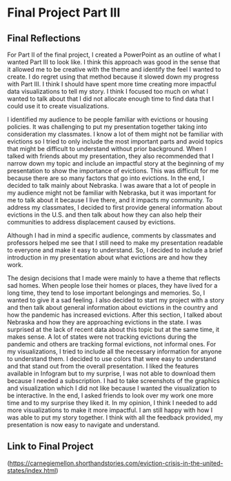 # Final Project Part III


## Final Reflections 
For Part II of the final project, I created a PowerPoint as an outline of what I wanted Part III to look like. 
I think this approach was good in the sense that it allowed me to be creative with the theme and identify the feel I wanted to create. 
I do regret using that method because it slowed down my progress with Part III. I think I should have spent more time creating more impactful data 
visualizations to tell my story. I think I focused too much on what I wanted to talk about that I did not allocate enough time to find data that 
I could use it to create visualizations. 

I identified my audience to be people familiar with evictions or housing policies. It was challenging to put my presentation together taking into consideration my classmates. 
I know a lot of them might not be familiar with evictions so I tried to only include the most important parts and avoid topics that might be difficult to understand without prior background. 
When I talked with friends about my presentation, they also recommended that I narrow down my topic and include an impactful story at the beginning of my presentation to show the importance of evictions. 
This was difficult for me because there are so many factors that go into evictions. In the end, I decided to talk mainly about Nebraska. I was aware that a lot of people in my audience might not be familiar with Nebraska, 
but it was important for me to talk about it because I live there, and it impacts my community. To address my classmates, I decided to first provide general information about evictions in the U.S. and then talk about how they 
can also help their communities to address displacement caused by evictions. 

Although I had in mind a specific audience, comments by classmates and professors helped me see that I still need to make my presentation readable to everyone and make it easy to understand. So, I decided to include a brief introduction 
in my presentation about what evictions are and how they work. 

The design decisions that I made were mainly to have a theme that reflects sad homes. When people lose their homes or places, they have lived for a long time, they tend to lose important belongings and memories. So, I wanted to give it a sad feeling. 
I also decided to start my project with a story and then talk about general information about evictions in the country and how the pandemic has increased evictions. After this section, I talked about Nebraska and how they are approaching evictions in the state. 
I was surprised at the lack of recent data about this topic but at the same time, it makes sense. A lot of states were not tracking evictions during the pandemic and others are tracking formal evictions, not informal ones. For my visualizations, 
I tried to include all the necessary information for anyone to understand them. I decided to use colors that were easy to understand and that stand out from the overall presentation. I liked the features available in Infogram but to my surprise, 
I was not able to download them because I needed a subscription. I had to take screenshots of the graphics and visualization which I did not like because I wanted the visualization to be interactive. In the end, I asked friends to look over my work 
one more time and to my surprise they liked it. In my opinion, I think I needed to add more visualizations to make it more impactful. I am still happy with how I was able to put my story together. I think with all the feedback provided, my presentation is now easy to navigate and understand. 


## Link to Final Project 
(https://carnegiemellon.shorthandstories.com/eviction-crisis-in-the-united-states/index.html)
